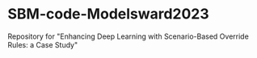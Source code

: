 # SBM-code-Modelsward2023
Repository for "Enhancing Deep Learning with Scenario-Based Override Rules: a Case Study"
